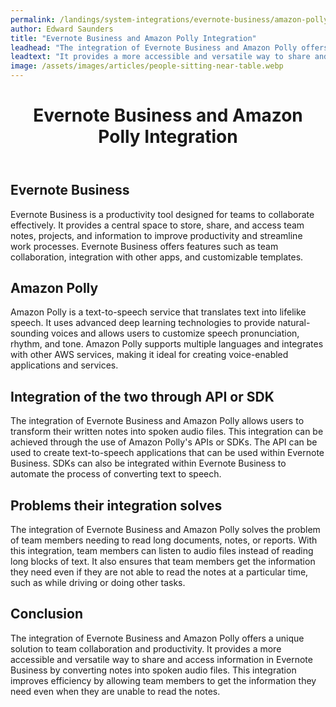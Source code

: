 ```yaml
---
permalink: /landings/system-integrations/evernote-business/amazon-polly
author: Edward Saunders
title: "Evernote Business and Amazon Polly Integration"
leadhead: "The integration of Evernote Business and Amazon Polly offers a unique solution to team collaboration and productivity"
leadtext: "It provides a more accessible and versatile way to share and access information in Evernote Business by converting notes into spoken audio files. This integration improves efficiency by allowing team members to get the information they need even when they are unable to read the notes."
image: /assets/images/articles/people-sitting-near-table.webp
---
```

<div class="arttext">	<header>
		<h1>Evernote Business and Amazon Polly Integration</h1>
	</header>
	<main>
		<section>
			<h2>Evernote Business</h2>
			<p>Evernote Business is a productivity tool designed for teams to collaborate effectively. It provides a central space to store, share, and access team notes, projects, and information to improve productivity and streamline work processes. Evernote Business offers features such as team collaboration, integration with other apps, and customizable templates.</p>
		</section>
		<section>
			<h2>Amazon Polly</h2>
			<p>Amazon Polly is a text-to-speech service that translates text into lifelike speech. It uses advanced deep learning technologies to provide natural-sounding voices and allows users to customize speech pronunciation, rhythm, and tone. Amazon Polly supports multiple languages and integrates with other AWS services, making it ideal for creating voice-enabled applications and services.</p>
		</section>
		<section>
			<h2>Integration of the two through API or SDK</h2>
			<p>The integration of Evernote Business and Amazon Polly allows users to transform their written notes into spoken audio files. This integration can be achieved through the use of Amazon Polly's APIs or SDKs. The API can be used to create text-to-speech applications that can be used within Evernote Business. SDKs can also be integrated within Evernote Business to automate the process of converting text to speech.</p>
		</section>
		<section>
			<h2>Problems their integration solves</h2>
			<p>The integration of Evernote Business and Amazon Polly solves the problem of team members needing to read long documents, notes, or reports. With this integration, team members can listen to audio files instead of reading long blocks of text. It also ensures that team members get the information they need even if they are not able to read the notes at a particular time, such as while driving or doing other tasks.</p>
		</section>
		<section>
			<h2>Conclusion</h2>
			<p>The integration of Evernote Business and Amazon Polly offers a unique solution to team collaboration and productivity. It provides a more accessible and versatile way to share and access information in Evernote Business by converting notes into spoken audio files. This integration improves efficiency by allowing team members to get the information they need even when they are unable to read the notes.</p>
		</section>
	</main>
</div>